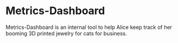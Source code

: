 # Metrics-Dashboard

Metrics-Dashboard is an internal tool to help Alice keep track of her booming 3D printed jewelry for cats for business.
